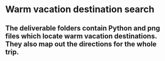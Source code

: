 # Warm vacation destination search

## The deliverable folders contain Python and png files which locate warm vacation destinations. They also map out the directions for the whole trip.
